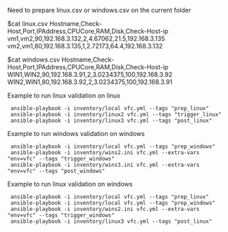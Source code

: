 
Need to prepare linux.csv or windows.csv on the current folder

$cat linux.csv
Hostname,Check-Host,Port,IPAddress,CPUCore,RAM,Disk,Check-Host-ip
vm1,vm2,90,192.168.3.132,2,4.67062,21.5,192.168.3.135
vm2,vm1,80,192.168.3.135,1,2.72173,64.4,192.168.3.132

$cat windows.csv
Hostname,Check-Host,Port,IPAddress,CPUCore,RAM,Disk,Check-Host-ip
WIN1,WIN2,90,192.168.3.91,2,3.0234375,100,192.168.3.92
WIN2,WIN1,80,192.168.3.92,2,3.0234375,100,192.168.3.91



Example to run linux validation on linux

	 ansible-playbook -i inventory/local vfc.yml --tags "prep_linux"
	 ansible-playbook -i inventory/linux2 vfc.yml --tags "trigger_linux"
	 ansible-playbook -i inventory/linux3 vfc.yml --tags "post_linux"
	 
Example to run windows validation on windows

	 ansible-playbook -i inventory/local vfc.yml --tags "prep_windows"
	 ansible-playbook -i inventory/wins2.ini vfc.yml --extra-vars "env=vfc" --tags "trigger_windows"
	 ansible-playbook -i inventory/wins3.ini vfc.yml --extra-vars "env=vfc" --tags "post_windows"
	 	 
Example to run linux validation on windows
	 
	 ansible-playbook -i inventory/local vfc.yml --tags "prep_linux"
	 ansible-playbook -i inventory/local vfc.yml --tags "prep_windows"
	 ansible-playbook -i inventory/wins2.ini vfc.yml --extra-vars "env=vfc" --tags "trigger_windows"
	 ansible-playbook -i inventory/linux3 vfc.yml --tags "post_linux"